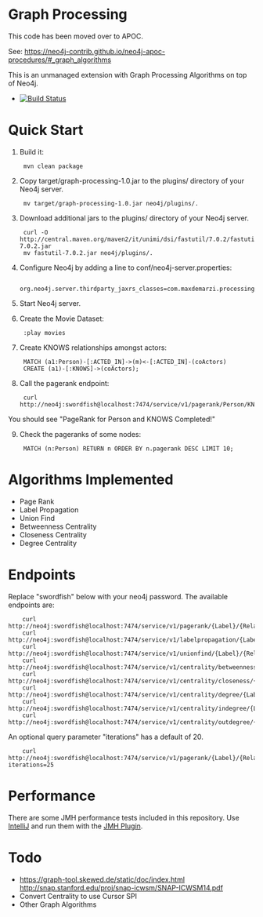 Graph Processing
================

This code has been moved over to APOC.

See: https://neo4j-contrib.github.io/neo4j-apoc-procedures/#_graph_algorithms


This is an unmanaged extension with Graph Processing Algorithms on top of Neo4j.

- [![Build Status](https://secure.travis-ci.org/maxdemarzi/graph_processing.png?branch=master)](http://travis-ci.org/maxdemarzi/graph_processing)

# Quick Start

1. Build it:

        mvn clean package

2. Copy target/graph-processing-1.0.jar to the plugins/ directory of your Neo4j server.

        mv target/graph-processing-1.0.jar neo4j/plugins/.

3. Download additional jars to the plugins/ directory of your Neo4j server.

        curl -O http://central.maven.org/maven2/it/unimi/dsi/fastutil/7.0.2/fastutil-7.0.2.jar
        mv fastutil-7.0.2.jar neo4j/plugins/.

4. Configure Neo4j by adding a line to conf/neo4j-server.properties:

        org.neo4j.server.thirdparty_jaxrs_classes=com.maxdemarzi.processing=/service

5. Start Neo4j server.

6. Create the Movie Dataset:

        :play movies

7. Create KNOWS relationships amongst actors:

        MATCH (a1:Person)-[:ACTED_IN]->(m)<-[:ACTED_IN]-(coActors)
        CREATE (a1)-[:KNOWS]->(coActors);

8. Call the pagerank endpoint:

        curl http://neo4j:swordfish@localhost:7474/service/v1/pagerank/Person/KNOWS

You should see "PageRank for Person and KNOWS Completed!"

9. Check the pageranks of some nodes:

        MATCH (n:Person) RETURN n ORDER BY n.pagerank DESC LIMIT 10;


# Algorithms Implemented

- Page Rank
- Label Propagation
- Union Find
- Betweenness Centrality
- Closeness Centrality
- Degree Centrality



# Endpoints

Replace "swordfish" below with your neo4j password.  The available endpoints are:

        curl http://neo4j:swordfish@localhost:7474/service/v1/pagerank/{Label}/{RelationshipType}
        curl http://neo4j:swordfish@localhost:7474/service/v1/labelpropagation/{Label}/{RelationshipType}
        curl http://neo4j:swordfish@localhost:7474/service/v1/unionfind/{Label}/{RelationshipType}
        curl http://neo4j:swordfish@localhost:7474/service/v1/centrality/betweenness/{Label}/{RelationshipType}
        curl http://neo4j:swordfish@localhost:7474/service/v1/centrality/closeness/{Label}/{RelationshipType}
        curl http://neo4j:swordfish@localhost:7474/service/v1/centrality/degree/{Label}/{RelationshipType}
        curl http://neo4j:swordfish@localhost:7474/service/v1/centrality/indegree/{Label}/{RelationshipType}
        curl http://neo4j:swordfish@localhost:7474/service/v1/centrality/outdegree/{Label}/{RelationshipType}
                
An optional query parameter "iterations" has a default of 20.

        curl http://neo4j:swordfish@localhost:7474/service/v1/pagerank/{Label}/{RelationshipType}?iterations=25

# Performance

There are some JMH performance tests included in this repository.
Use [IntelliJ](https://www.jetbrains.com/idea/ "IntelliJ") and run them with the [JMH Plugin](https://github.com/artyushov/idea-jmh-plugin "JMH Plugin").

# Todo
* https://graph-tool.skewed.de/static/doc/index.html
http://snap.stanford.edu/proj/snap-icwsm/SNAP-ICWSM14.pdf
* Convert Centrality to use Cursor SPI
* Other Graph Algorithms
